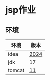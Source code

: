 # jsp作业
## 环境
| 环境      | 版本                                                               |
|---------|------------------------------------------------------------------|
| idea    | [2024](https://www.jetbrains.com/idea/download/?section=windows) |
| jdk     | 17                                                               |
| tomcat  | [11](https://tomcat.apache.org/download-11.cgi)                  |

